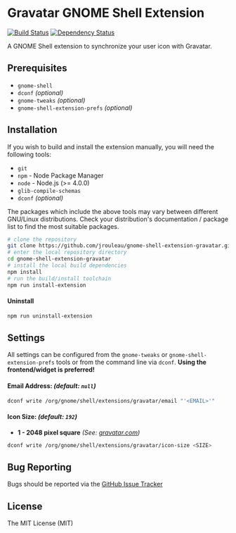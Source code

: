 # Gravatar GNOME Shell Extension
[![Build Status][travis-image]][travis-url] [![Dependency Status][deps-image]][deps-url]

A GNOME Shell extension to synchronize your user icon with Gravatar.

## Prerequisites
* `gnome-shell`
* `dconf` _(optional)_
* `gnome-tweaks` _(optional)_
* `gnome-shell-extension-prefs` _(optional)_

## Installation

If you wish to build and install the extension manually, you will need the following tools:
* `git`
* `npm` - Node Package Manager
* `node` - Node.js (>= 4.0.0)
* `glib-compile-schemas`
* `dconf` _(optional)_

The packages which include the above tools may vary between different GNU/Linux distributions. Check your distribution's documentation / package list to find the most suitable packages.

```bash
# clone the repository
git clone https://github.com/jrouleau/gnome-shell-extension-gravatar.git
# enter the local repository directory
cd gnome-shell-extension-gravatar
# install the local build dependencies
npm install
# run the build/install toolchain
npm run install-extension
```

#### Uninstall
```bash
npm run uninstall-extension
```

## Settings
All settings can be configured from the `gnome-tweaks` or `gnome-shell-extension-prefs` tools or from the command line via `dconf`. **Using the frontend/widget is preferred!**

#### Email Address: _(default: `null`)_
```bash
dconf write /org/gnome/shell/extensions/gravatar/email "'<EMAIL>'"
```

#### Icon Size: _(default: `192`)_
* **1 - 2048 pixel square** _(See: [gravatar.com](https://en.gravatar.com/site/implement/images/#size))_

```bash
dconf write /org/gnome/shell/extensions/gravatar/icon-size <SIZE>
```

## Bug Reporting
Bugs should be reported via the [GitHub Issue Tracker](https://github.com/jrouleau/gnome-shell-extension-gravatar/issues)

## License
The MIT License (MIT)


[travis-url]: https://travis-ci.org/jrouleau/gnome-shell-extension-gravatar
[travis-image]: http://img.shields.io/travis/jrouleau/gnome-shell-extension-gravatar/master.svg

[deps-url]: https://david-dm.org/jrouleau/gnome-shell-extension-gravatar
[deps-image]: https://img.shields.io/david/dev/jrouleau/gnome-shell-extension-gravatar.svg
